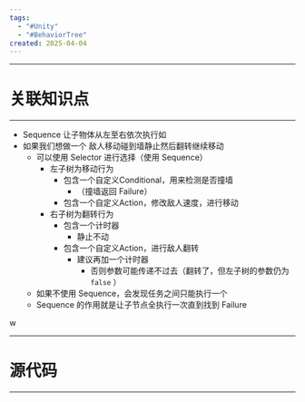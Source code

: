 ```yaml
---
tags:
  - "#Unity"
  - "#BehaviorTree"
created: 2025-04-04
---
```


---
# 关联知识点



---

- Sequence 让子物体从左至右依次执行如
- 如果我们想做一个 敌人移动碰到墙静止然后翻转继续移动
	- 可以使用 Selector 进行选择（使用 Sequence）
		- 左子树为移动行为
			- 包含一个自定义Conditional，用来检测是否撞墙
				- （撞墙返回 Failure）
			- 包含一个自定义Action，修改敌人速度，进行移动
		- 右子树为翻转行为
			- 包含一个计时器
				- 静止不动
			- 包含一个自定义Action，进行敌人翻转
				- 建议再加一个计时器
					- 否则参数可能传递不过去（翻转了，但左子树的参数仍为 `false` ）
	- 如果不使用 Sequence，会发现任务之间只能执行一个
	- Sequence 的作用就是让子节点全执行一次直到找到 Failure

w


---
# 源代码



---
